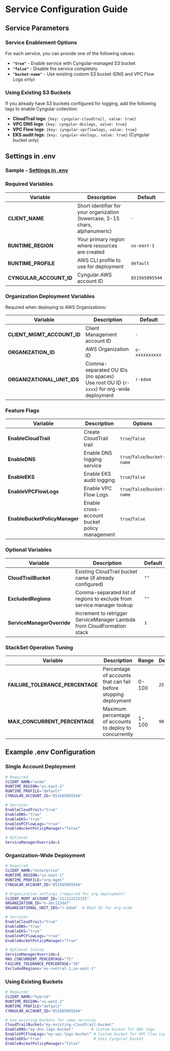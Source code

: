 # Service Configuration Guide

## Service Parameters

### Service Enablement Options

For each service, you can provide one of the following values:

- **`"true"`** - Enable service with Cyngular-managed S3 bucket
- **`"false"`** - Disable the service completely  
- **`"bucket-name"`** - Use existing custom S3 bucket (DNS and VPC Flow Logs only)

### Using Existing S3 Buckets

If you already have S3 buckets configured for logging, add the following tags to enable Cyngular collection:

- **CloudTrail logs**: `{key: cyngular-cloudtrail, value: true}`
- **VPC DNS logs**: `{key: cyngular-dnslogs, value: true}`
- **VPC Flow logs**: `{key: cyngular-vpcflowlogs, value: true}`
- **EKS audit logs**: `{key: cyngular-ekslogs, value: true}` (Cyngular bucket only)

## Settings in .env

### Sample - [Settings in .env](../.env.example)

### Required Variables

| Variable | Description | Default |
|----------|-------------|---------|
| **CLIENT_NAME** | Short identifier for your organization (lowercase, 3-15 chars, alphanumeric) | `-` |
| **RUNTIME_REGION** | Your primary region where resources are created | `us-east-1` |
| **RUNTIME_PROFILE** | AWS CLI profile to use for deployment | `default` |
| **CYNGULAR_ACCOUNT_ID** | Cyngular AWS account ID | `851565895544` |

### Organization Deployment Variables

Required when deploying to AWS Organizations:

| Variable | Description | Default |
|----------|-------------|---------|
| **CLIENT_MGMT_ACCOUNT_ID** | Client Management account ID | `-` |
| **ORGANIZATION_ID** | AWS Organization ID | `o-xxxxxxxxxx` |
| **ORGANIZATIONAL_UNIT_IDS** | Comma-separated OU IDs (no spaces)<br/>Use root OU ID (`r-xxxx`) for org-wide deployment | `r-kdxm` |

### Feature Flags

| Variable | Description | Options | Default |
|----------|-------------|---------|---------|
| **EnableCloudTrail** | Create CloudTrail trail | `true`/`false` | `true` |
| **EnableDNS** | Enable DNS logging service | `true`/`false`/`bucket-name` | `true` |
| **EnableEKS** | Enable EKS audit logging | `true`/`false` | `true` |
| **EnableVPCFlowLogs** | Enable VPC Flow Logs | `true`/`false`/`bucket-name` | `true` |
| **EnableBucketPolicyManager** | Enable cross-account bucket policy management | `true`/`false` | `true` |

### Optional Variables

| Variable | Description | Default |
|----------|-------------|---------|
| **CloudTrailBucket** | Existing CloudTrail bucket name (if already configured) | `""` |
| **ExcludedRegions** | Comma-separated list of regions to exclude from service manager lookup | `""` |
| **ServiceManagerOverride** | Increment to retrigger ServiceManager Lambda from CloudFormation stack | `1` |

### StackSet Operation Tuning

| Variable | Description | Range | Default |
|----------|-------------|-------|---------|
| **FAILURE_TOLERANCE_PERCENTAGE** | Percentage of accounts that can fail before stopping deployment | 0-100 | `25` |
| **MAX_CONCURRENT_PERCENTAGE** | Maximum percentage of accounts to deploy to concurrently | 1-100 | `90` |

## Example .env Configuration

### Single Account Deployment
```bash
# Required
CLIENT_NAME="acme"
RUNTIME_REGION="us-east-1"
RUNTIME_PROFILE="default"
CYNGULAR_ACCOUNT_ID="851565895544"

# Services
EnableCloudTrail="true"
EnableDNS="true"
EnableEKS="true"
EnableVPCFlowLogs="true"
EnableBucketPolicyManager="false"

# Optional
ServiceManagerOverride=1
```

### Organization-Wide Deployment
```bash
# Required
CLIENT_NAME="enterprise"
RUNTIME_REGION="us-east-1"
RUNTIME_PROFILE="org-mgmt"
CYNGULAR_ACCOUNT_ID="851565895544"

# Organization settings (required for org deployment)
CLIENT_MGMT_ACCOUNT_ID="111122223333"
ORGANIZATION_ID="o-abc123def"
ORGANIZATIONAL_UNIT_IDS="r-kdxm"  # Root OU for org-wide

# Services
EnableCloudTrail="true"
EnableDNS="true"
EnableEKS="true"
EnableVPCFlowLogs="true"
EnableBucketPolicyManager="true"

# Optional tuning
ServiceManagerOverride=1
MAX_CONCURRENT_PERCENTAGE="75"
FAILURE_TOLERANCE_PERCENTAGE="30"
ExcludedRegions="eu-central-1,sa-east-1"
```

### Using Existing Buckets
```bash
# Required
CLIENT_NAME="hybrid"
RUNTIME_REGION="us-west-2"
RUNTIME_PROFILE="default"
CYNGULAR_ACCOUNT_ID="851565895544"

# Use existing buckets for some services
CloudTrailBucket="my-existing-cloudtrail-bucket"
EnableDNS="my-dns-logs-bucket"        # Custom bucket for DNS logs
EnableVPCFlowLogs="my-vpc-logs-bucket" # Custom bucket for VPC Flow Logs
EnableEKS="true"                       # Uses Cyngular bucket
EnableBucketPolicyManager="false"
```